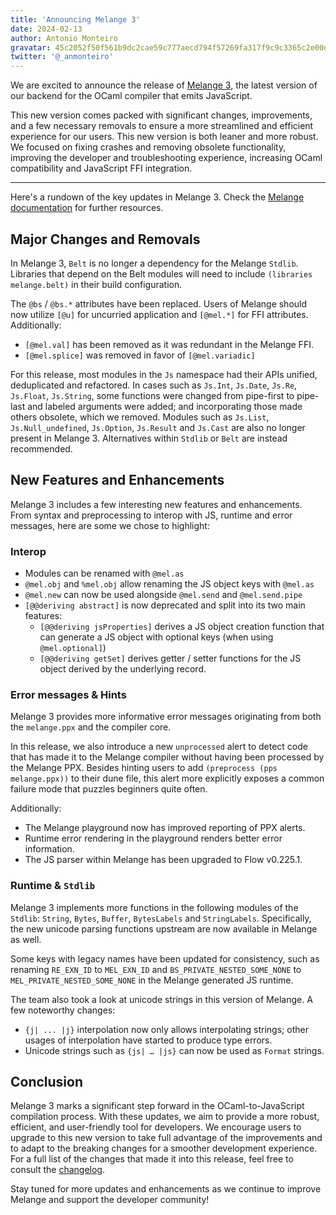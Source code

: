 ```yaml
---
title: 'Announcing Melange 3'
date: 2024-02-13
author: Antonio Monteiro
gravatar: 45c2052f50f561b9dc2cae59c777aecd794f57269fa317f9c9c3365c2e00d16f
twitter: '@_anmonteiro'
---
```


We are excited to announce the release of [Melange
3](https://github.com/melange-re/melange/releases/tag/3.0.0-51), the latest
version of our backend for the OCaml compiler that emits JavaScript.

This new version comes packed with significant changes, improvements, and a few
necessary removals to ensure a more streamlined and efficient experience for our
users. This new version is both leaner and more robust. We focused on fixing
crashes and removing obsolete functionality, improving the developer and
troubleshooting experience, increasing OCaml compatibility and JavaScript FFI
integration.

---

Here's a rundown of the key updates in Melange 3. Check the [Melange
documentation](https://melange.re/v3.0.0/) for further resources.

## Major Changes and Removals

In Melange 3, `Belt` is no longer a dependency for the Melange `Stdlib`.
Libraries that depend on the Belt modules will need to include `(libraries
melange.belt)` in their build configuration.

The `@bs` / `@bs.*` attributes have been replaced. Users of Melange should now
utilize `[@u]` for uncurried application and `[@mel.*]` for FFI attributes.
Additionally:

- `[@mel.val]` has been removed as it was redundant in the Melange FFI​​.
- `[@mel.splice]` was removed in favor of `[@mel.variadic]`

For this release, most modules in the `Js` namespace had their APIs unified,
deduplicated and refactored. In cases such as `Js.Int`, `Js.Date`, `Js.Re`,
`Js.Float`, `Js.String`, some functions were changed from pipe-first to
pipe-last and labeled arguments were added; and incorporating those made others
obsolete, which we removed. Modules such as `Js.List`, `Js.Null_undefined`,
`Js.Option`, `Js.Result` and `Js.Cast` are also no longer present in Melange 3.
Alternatives within `Stdlib` or `Belt` are instead​​ recommended.

## New Features and Enhancements

Melange 3 includes a few interesting new features and enhancements. From syntax
and preprocessing to interop with JS, runtime and error messages, here are some
we chose to highlight:

### Interop

- Modules can be renamed with `@mel.as`
- `@mel.obj` and `%mel.obj` allow renaming the JS object keys with `@mel.as`
- `@mel.new` can now be used alongside `@mel.send` and `@mel.send.pipe`
- `[@@deriving abstract]` is now deprecated and split into its two main
  features:
  - `[@@deriving jsProperties]` derives a JS object creation function that can
    generate a JS object with optional keys (when using `@mel.optional]`)
  - `[@@deriving getSet]` derives getter / setter functions for the JS object
    derived by the underlying record.

### Error messages & Hints

Melange 3 provides more informative error messages originating from both the
`melange.ppx` and the compiler core​​​​.

In this release, we also introduce a new `unprocessed` alert to detect code that
has made it to the Melange compiler without having been processed by the Melange
PPX. Besides hinting users to add `(preprocess (pps melange.ppx))` to their dune
file, this alert more explicitly exposes a common failure mode that puzzles
beginners quite often.

Additionally:

- The Melange playground now has improved reporting of PPX alerts.
- Runtime error rendering in the playground renders better error information.
- The JS parser within Melange has been upgraded to Flow v0.225.1.

### Runtime & `Stdlib`

Melange 3 implements more functions in the following modules of the `Stdlib`:
`String`, `Bytes`, `Buffer`, `BytesLabels` and `StringLabels`. Specifically, the
new unicode parsing functions upstream are now available in Melange as well.

Some keys with legacy names have been updated for consistency, such as renaming
`RE_EXN_ID` to `MEL_EXN_ID` and `BS_PRIVATE_NESTED_SOME_NONE` to
`MEL_PRIVATE_NESTED_SOME_NONE`​​ in the Melange generated JS runtime.

The team also took a look at unicode strings in this version of Melange. A few
noteworthy changes:

- `{j| ... |j}` interpolation​​​​ now only allows interpolating strings; other
  usages of interpolation have started to produce type errors.
- Unicode strings such as `{js| … |js}` can now be used as `Format` strings.

## Conclusion

Melange 3 marks a significant step forward in the OCaml-to-JavaScript
compilation process. With these updates, we aim to provide a more robust,
efficient, and user-friendly tool for developers. We encourage users to upgrade
to this new version to take full advantage of the improvements and to adapt to
the breaking changes for a smoother development experience. For a full list of
the changes that made it into this release, feel free to consult the
[changelog](https://github.com/melange-re/melange/blob/main/Changes.md#300-2024-01-28).

Stay tuned for more updates and enhancements as we continue to improve Melange
and support the developer community!
